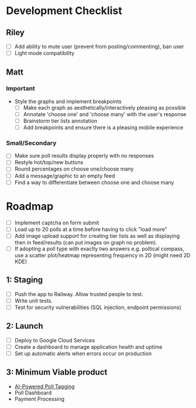 # Development Checklist

## Riley

- [ ] Add ability to mute user (prevent from posting/commenting), ban user
- [ ] Light mode compatibility

## Matt

### Important

- Style the graphs and implement breakpoints
  - [ ] Make each graph as aesthetically/interactively pleasing as possible
  - [ ] Annotate 'choose one' and 'choose many' with the user's response
  - [ ] Brainstorm tier lists annotation
  - [ ] Add breakpoints and ensure there is a pleasing mobile experience

### Small/Secondary

- [ ] Make sure poll results display properly with no responses
- [ ] Restyle hot/top/new buttons
- [ ] Round percentages on choose one/choose many
- [ ] Add a message/graphic to an empty feed
- [ ] Find a way to differentiate between choose one and choose many

# Roadmap

- [ ] Implement captcha on form submit
- [ ] Load up to 20 polls at a time before having to click "load more"
- [ ] Add image upload support for creating tier lists as well as displaying then in feed/results (can put images on graph no problem).
- [ ] If adopting a poll type with exactly two answers e.g. poltical compass, use a scatter plot/heatmap representing frequency in 2D (might need 2D KDE)

## 1: Staging

- [ ] Push the app to Railway. Allow trusted people to test.
- [ ] Write unit tests.
- [ ] Test for security vulnerabilities (SQL injection, endpoint permissions)

## 2: Launch

- [ ] Deploy to Google Cloud Services
- [ ] Create a dashboard to manage application health and uptime
- [ ] Set up automatic alerts when errors occur on production

## 3: Minimum Viable product

- [AI-Powered Poll Tagging](https://docs.google.com/document/d/1knJN9BY2EJ27TZhUlEIYxNZZmU6g-eYaLxmL75ShN_U/edit?usp=drive_link)
- Poll Dashboard
- Payment Processing

